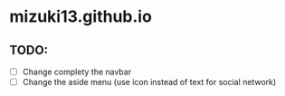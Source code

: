 # mizuki13.github.io

## TODO:
- [ ] Change complety the navbar
- [ ] Change the aside menu (use icon instead of text for social network) 